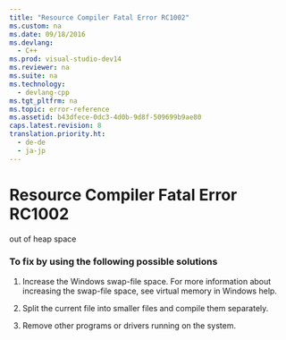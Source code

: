 ```yaml
---
title: "Resource Compiler Fatal Error RC1002"
ms.custom: na
ms.date: 09/18/2016
ms.devlang: 
  - C++
ms.prod: visual-studio-dev14
ms.reviewer: na
ms.suite: na
ms.technology: 
  - devlang-cpp
ms.tgt_pltfrm: na
ms.topic: error-reference
ms.assetid: b43dfece-0dc3-4d0b-9d8f-509699b9ae80
caps.latest.revision: 8
translation.priority.ht: 
  - de-de
  - ja-jp
---
```

# Resource Compiler Fatal Error RC1002
out of heap space  
  
### To fix by using the following possible solutions  
  
1.  Increase the Windows swap-file space. For more information about increasing the swap-file space, see virtual memory in Windows help.  
  
2.  Split the current file into smaller files and compile them separately.  
  
3.  Remove other programs or drivers running on the system.